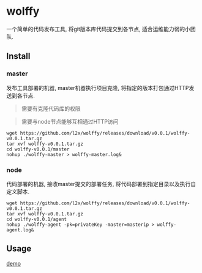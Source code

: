 wolffy
============
一个简单的代码发布工具, 将git版本库代码提交到各节点, 适合运维能力弱的小团队.

## Install

### master

发布工具部署的机器, master机器执行项目克隆, 将指定的版本打包通过HTTP发送到各节点.

> 需要有克隆代码库的权限

> 需要与node节点能够互相通过HTTP访问

```
wget https://github.com/l2x/wolffy/releases/download/v0.0.1/wolffy-v0.0.1.tar.gz 
tar xvf wolffy-v0.0.1.tar.gz
cd wolffy-v0.0.1/master
nohup ./wolffy-master > wolffy-master.log&
```

### node

代码部署的机器, 接收master提交的部署任务, 将代码部署到指定目录以及执行自定义脚本.

```
wget https://github.com/l2x/wolffy/releases/download/v0.0.1/wolffy-v0.0.1.tar.gz 
tar xvf wolffy-v0.0.1.tar.gz
cd wolffy-v0.0.1/agent
nohup ./wolffy-agent -pk=privateKey -master=masterip > wolffy-agent.log&
```

## Usage

[demo]()
